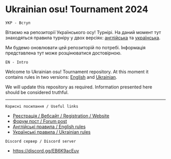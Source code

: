 # Ukrainian osu! Tournament 2024

`УКР - Вступ`

Вітаємо на репозиторії Українського осу! Турнірі.
На даний момент тут знаходяться правила турніру у двох версіях: [англійська]() та [українська]().

Ми будемо оновлювати цей репозиторій по потребі. Інформація представлена тут може розцінюватися достовірною.

`EN - Intro`

Welcome to Ukrainian osu! Tournament repository.
At this moment it contains rules in two versions: [English]() and [Ukrainian]().

We will update this repository as required. Information presented here should be considered truthful.

---

`Корисні посилання / Useful links`

* [Реєстрація / Вебсайт / Registration / Website]()
* [Форум пост / Forum post]()
* [Англійські правила / English rules]()
* [Українські правила / Ukrainian rules]()

`Discord сервер / Discord server`

* https://discord.gg/EB6K9acEuy